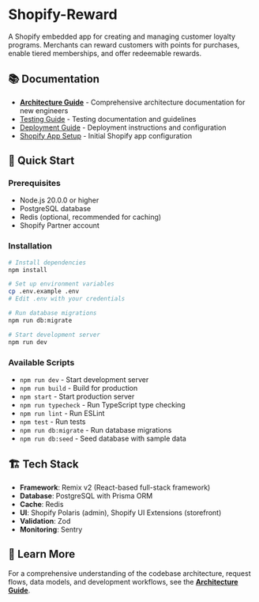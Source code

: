 # Shopify-Reward

A Shopify embedded app for creating and managing customer loyalty programs. Merchants can reward customers with points for purchases, enable tiered memberships, and offer redeemable rewards.

## 📚 Documentation

- **[Architecture Guide](docs/ARCHITECTURE.md)** - Comprehensive architecture documentation for new engineers
- [Testing Guide](TESTING.md) - Testing documentation and guidelines
- [Deployment Guide](DEPLOYMENT.md) - Deployment instructions and configuration
- [Shopify App Setup](SHOPIFY_APP_SETUP.md) - Initial Shopify app configuration

## 🚀 Quick Start

### Prerequisites

- Node.js 20.0.0 or higher
- PostgreSQL database
- Redis (optional, recommended for caching)
- Shopify Partner account

### Installation

```bash
# Install dependencies
npm install

# Set up environment variables
cp .env.example .env
# Edit .env with your credentials

# Run database migrations
npm run db:migrate

# Start development server
npm run dev
```

### Available Scripts

- `npm run dev` - Start development server
- `npm run build` - Build for production
- `npm start` - Start production server
- `npm run typecheck` - Run TypeScript type checking
- `npm run lint` - Run ESLint
- `npm test` - Run tests
- `npm run db:migrate` - Run database migrations
- `npm run db:seed` - Seed database with sample data

## 🏗️ Tech Stack

- **Framework**: Remix v2 (React-based full-stack framework)
- **Database**: PostgreSQL with Prisma ORM
- **Cache**: Redis
- **UI**: Shopify Polaris (admin), Shopify UI Extensions (storefront)
- **Validation**: Zod
- **Monitoring**: Sentry

## 📖 Learn More

For a comprehensive understanding of the codebase architecture, request flows, data models, and development workflows, see the **[Architecture Guide](docs/ARCHITECTURE.md)**.
